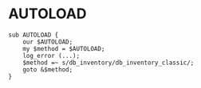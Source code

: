 # AUTOLOAD

<!-- %% svg-grid: code -->

~~~~
sub AUTOLOAD {
    our $AUTOLOAD;
    my $method = $AUTOLOAD;
    log_error (...);
    $method =~ s/db_inventory/db_inventory_classic/;
    goto &$method;
}
~~~~
